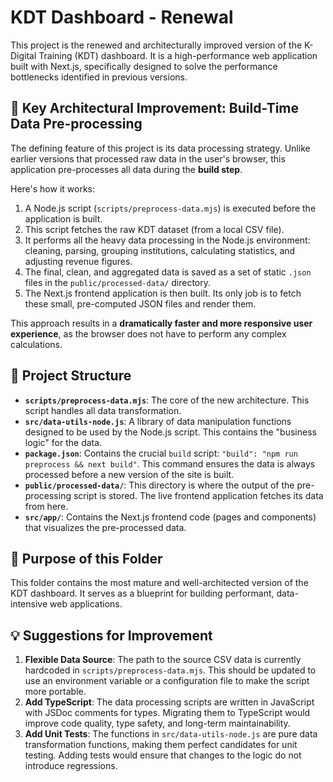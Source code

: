 # KDT Dashboard - Renewal

This project is the renewed and architecturally improved version of the K-Digital Training (KDT) dashboard. It is a high-performance web application built with Next.js, specifically designed to solve the performance bottlenecks identified in previous versions.

## 🚀 Key Architectural Improvement: Build-Time Data Pre-processing

The defining feature of this project is its data processing strategy. Unlike earlier versions that processed raw data in the user's browser, this application pre-processes all data during the **build step**.

Here's how it works:
1.  A Node.js script (`scripts/preprocess-data.mjs`) is executed before the application is built.
2.  This script fetches the raw KDT dataset (from a local CSV file).
3.  It performs all the heavy data processing in the Node.js environment: cleaning, parsing, grouping institutions, calculating statistics, and adjusting revenue figures.
4.  The final, clean, and aggregated data is saved as a set of static `.json` files in the `public/processed-data/` directory.
5.  The Next.js frontend application is then built. Its only job is to fetch these small, pre-computed JSON files and render them.

This approach results in a **dramatically faster and more responsive user experience**, as the browser does not have to perform any complex calculations.

## 📂 Project Structure

- **`scripts/preprocess-data.mjs`**: The core of the new architecture. This script handles all data transformation.
- **`src/data-utils-node.js`**: A library of data manipulation functions designed to be used by the Node.js script. This contains the "business logic" for the data.
- **`package.json`**: Contains the crucial `build` script: `"build": "npm run preprocess && next build"`. This command ensures the data is always processed before a new version of the site is built.
- **`public/processed-data/`**: This directory is where the output of the pre-processing script is stored. The live frontend application fetches its data from here.
- **`src/app/`**: Contains the Next.js frontend code (pages and components) that visualizes the pre-processed data.

## 🎯 Purpose of this Folder

This folder contains the most mature and well-architected version of the KDT dashboard. It serves as a blueprint for building performant, data-intensive web applications.

## 💡 Suggestions for Improvement

1.  **Flexible Data Source**: The path to the source CSV data is currently hardcoded in `scripts/preprocess-data.mjs`. This should be updated to use an environment variable or a configuration file to make the script more portable.
2.  **Add TypeScript**: The data processing scripts are written in JavaScript with JSDoc comments for types. Migrating them to TypeScript would improve code quality, type safety, and long-term maintainability.
3.  **Add Unit Tests**: The functions in `src/data-utils-node.js` are pure data transformation functions, making them perfect candidates for unit testing. Adding tests would ensure that changes to the logic do not introduce regressions.

